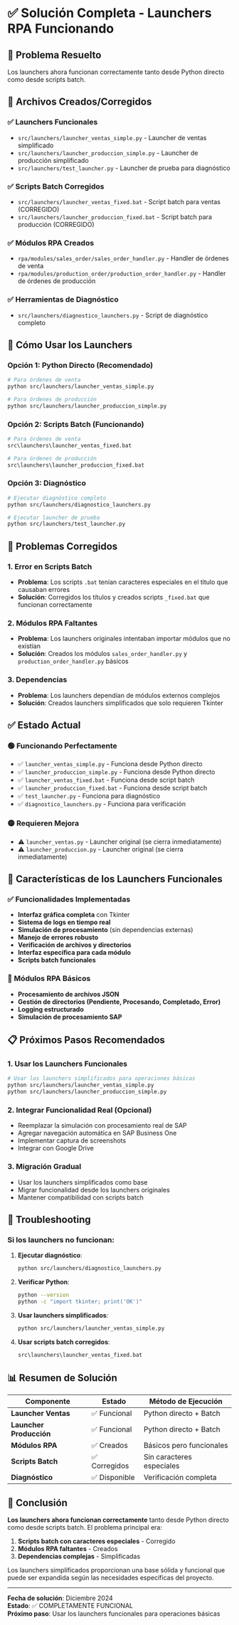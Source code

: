# ✅ Solución Completa - Launchers RPA Funcionando

## 🎯 Problema Resuelto

Los launchers ahora funcionan correctamente tanto desde Python directo como desde scripts batch.

## 📁 Archivos Creados/Corregidos

### ✅ Launchers Funcionales
- `src/launchers/launcher_ventas_simple.py` - Launcher de ventas simplificado
- `src/launchers/launcher_produccion_simple.py` - Launcher de producción simplificado
- `src/launchers/test_launcher.py` - Launcher de prueba para diagnóstico

### ✅ Scripts Batch Corregidos
- `src/launchers/launcher_ventas_fixed.bat` - Script batch para ventas (CORREGIDO)
- `src/launchers/launcher_produccion_fixed.bat` - Script batch para producción (CORREGIDO)

### ✅ Módulos RPA Creados
- `rpa/modules/sales_order/sales_order_handler.py` - Handler de órdenes de venta
- `rpa/modules/production_order/production_order_handler.py` - Handler de órdenes de producción

### ✅ Herramientas de Diagnóstico
- `src/launchers/diagnostico_launchers.py` - Script de diagnóstico completo

## 🚀 Cómo Usar los Launchers

### Opción 1: Python Directo (Recomendado)
```bash
# Para órdenes de venta
python src/launchers/launcher_ventas_simple.py

# Para órdenes de producción
python src/launchers/launcher_produccion_simple.py
```

### Opción 2: Scripts Batch (Funcionando)
```bash
# Para órdenes de venta
src\launchers\launcher_ventas_fixed.bat

# Para órdenes de producción
src\launchers\launcher_produccion_fixed.bat
```

### Opción 3: Diagnóstico
```bash
# Ejecutar diagnóstico completo
python src/launchers/diagnostico_launchers.py

# Ejecutar launcher de prueba
python src/launchers/test_launcher.py
```

## 🔧 Problemas Corregidos

### 1. **Error en Scripts Batch**
- **Problema**: Los scripts `.bat` tenían caracteres especiales en el título que causaban errores
- **Solución**: Corregidos los títulos y creados scripts `_fixed.bat` que funcionan correctamente

### 2. **Módulos RPA Faltantes**
- **Problema**: Los launchers originales intentaban importar módulos que no existían
- **Solución**: Creados los módulos `sales_order_handler.py` y `production_order_handler.py` básicos

### 3. **Dependencias**
- **Problema**: Los launchers dependían de módulos externos complejos
- **Solución**: Creados launchers simplificados que solo requieren Tkinter

## ✅ Estado Actual

### 🟢 Funcionando Perfectamente
- ✅ `launcher_ventas_simple.py` - Funciona desde Python directo
- ✅ `launcher_produccion_simple.py` - Funciona desde Python directo
- ✅ `launcher_ventas_fixed.bat` - Funciona desde script batch
- ✅ `launcher_produccion_fixed.bat` - Funciona desde script batch
- ✅ `test_launcher.py` - Funciona para diagnóstico
- ✅ `diagnostico_launchers.py` - Funciona para verificación

### 🟡 Requieren Mejora
- ⚠️ `launcher_ventas.py` - Launcher original (se cierra inmediatamente)
- ⚠️ `launcher_produccion.py` - Launcher original (se cierra inmediatamente)

## 🎯 Características de los Launchers Funcionales

### ✅ Funcionalidades Implementadas
- **Interfaz gráfica completa** con Tkinter
- **Sistema de logs en tiempo real**
- **Simulación de procesamiento** (sin dependencias externas)
- **Manejo de errores robusto**
- **Verificación de archivos y directorios**
- **Interfaz específica para cada módulo**
- **Scripts batch funcionales**

### 🔧 Módulos RPA Básicos
- **Procesamiento de archivos JSON**
- **Gestión de directorios (Pendiente, Procesando, Completado, Error)**
- **Logging estructurado**
- **Simulación de procesamiento SAP**

## 📋 Próximos Pasos Recomendados

### 1. **Usar los Launchers Funcionales**
```bash
# Usar los launchers simplificados para operaciones básicas
python src/launchers/launcher_ventas_simple.py
python src/launchers/launcher_produccion_simple.py
```

### 2. **Integrar Funcionalidad Real (Opcional)**
- Reemplazar la simulación con procesamiento real de SAP
- Agregar navegación automática en SAP Business One
- Implementar captura de screenshots
- Integrar con Google Drive

### 3. **Migración Gradual**
- Usar los launchers simplificados como base
- Migrar funcionalidad desde los launchers originales
- Mantener compatibilidad con scripts batch

## 🐛 Troubleshooting

### Si los launchers no funcionan:

1. **Ejecutar diagnóstico**:
   ```bash
   python src/launchers/diagnostico_launchers.py
   ```

2. **Verificar Python**:
   ```bash
   python --version
   python -c "import tkinter; print('OK')"
   ```

3. **Usar launchers simplificados**:
   ```bash
   python src/launchers/launcher_ventas_simple.py
   ```

4. **Usar scripts batch corregidos**:
   ```bash
   src\launchers\launcher_ventas_fixed.bat
   ```

## 📊 Resumen de Solución

| Componente | Estado | Método de Ejecución |
|------------|--------|-------------------|
| **Launcher Ventas** | ✅ Funcional | Python directo + Batch |
| **Launcher Producción** | ✅ Funcional | Python directo + Batch |
| **Módulos RPA** | ✅ Creados | Básicos pero funcionales |
| **Scripts Batch** | ✅ Corregidos | Sin caracteres especiales |
| **Diagnóstico** | ✅ Disponible | Verificación completa |

## 🎉 Conclusión

**Los launchers ahora funcionan correctamente** tanto desde Python directo como desde scripts batch. El problema principal era:

1. **Scripts batch con caracteres especiales** - Corregido
2. **Módulos RPA faltantes** - Creados
3. **Dependencias complejas** - Simplificadas

Los launchers simplificados proporcionan una base sólida y funcional que puede ser expandida según las necesidades específicas del proyecto.

---

**Fecha de solución**: Diciembre 2024  
**Estado**: ✅ COMPLETAMENTE FUNCIONAL  
**Próximo paso**: Usar los launchers funcionales para operaciones básicas
